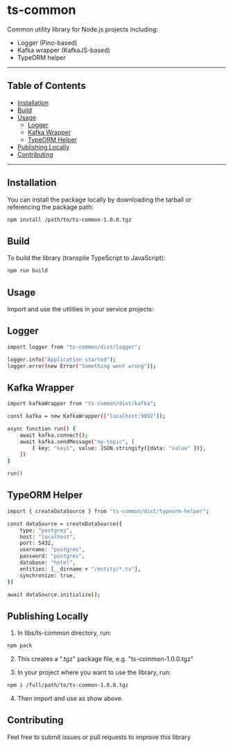 # ts-common

Common utility library for Node.js projects including:

- Logger (Pino-based)
- Kafka wrapper (KafkaJS-based)
- TypeORM helper

---

## Table of Contents

- [Installation](#installation)  
- [Build](#build)  
- [Usage](#usage)  
  - [Logger](#logger)  
  - [Kafka Wrapper](#kafka-wrapper)  
  - [TypeORM Helper](#typeorm-helper)  
- [Publishing Locally](#publishing-locally)  
- [Contributing](#contributing)  

---

## Installation

You can install the package locally by downloading the tarball or referencing the package path:

```bash
npm install /path/to/ts-common-1.0.0.tgz
```

## Build

To build the library (transpile TypeScript to JavaScript):

```bash
npm run build
```

## Usage

Import and use the utilities in your service projects:


## Logger

```bash
import logger from "ts-common/dist/logger";

logger.info("Application started");
logger.error(new Error("Something went wrong"));
```

## Kafka Wrapper

```bash
import kafkaWrapper from "ts-common/dist/kafka";

const kafka = new KafkaWrapper(["localhost:9092"]);

async function run() {
    await kafka.connect();
    await kafka.sendMessage("my-topic", [
        { key: "key1", value: JSON.stringify({data: "value" })},
    ])
}

run()
```

## TypeORM Helper

```bash
import { createDataSource } from "ts-common/dist/typeorm-helper";

const dataSource = createDataSource({
    type: "postgres",
    host: "localhost",
    port: 5432,
    username: "postgres",
    password: "postgres",
    database: "hotel",
    entities: [__dirname + "/entity/*.ts"],
    synchronize: true,
})

await dataSource.initialize();
```

## Publishing Locally

1. In libs/ts-common directory, run:

```bash
npm pack
```

2. This creates a ".tgz" package file, e.g. "ts-common-1.0.0.tgz"

3. In your project where you want to use the library, run:

```bash
npm i /full/path/to/ts-common-1.0.0.tgz
```

4. Then import and use as show above.

## Contributing

Feel free to submit issues or pull requests to improve this library